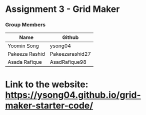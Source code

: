 # Assignment 3 - Grid Maker

### Group Members
| Name       | Github              |
| --------------- | ----------------- |
| Yoomin Song | ysong04 |
| Pakeeza Rashid  | Pakeezarashid27 |
| Asada Rafique | AsadRafique98 |

# Link to the website: https://ysong04.github.io/grid-maker-starter-code/
